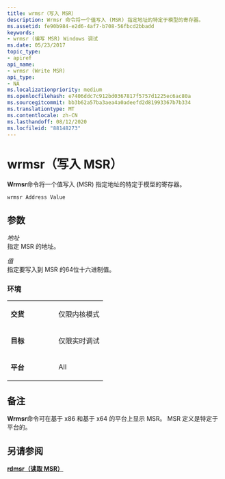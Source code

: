 ```yaml
---
title: wrmsr（写入 MSR）
description: Wrmsr 命令将一个值写入 (MSR) 指定地址的特定于模型的寄存器。
ms.assetid: fe90b984-e2d6-4af7-b708-56fbcd2bbadd
keywords:
- wrmsr (编写 MSR) Windows 调试
ms.date: 05/23/2017
topic_type:
- apiref
api_name:
- wrmsr (Write MSR)
api_type:
- NA
ms.localizationpriority: medium
ms.openlocfilehash: e7406ddc7c912bd0367817f5757d1225ec6ac80a
ms.sourcegitcommit: bb3b62a57ba3aea4a0adeefd2d81993367b7b334
ms.translationtype: MT
ms.contentlocale: zh-CN
ms.lasthandoff: 08/12/2020
ms.locfileid: "88148273"
---
```

# <a name="wrmsr-write-msr"></a>wrmsr（写入 MSR）


**Wrmsr**命令将一个值写入 (MSR) 指定地址的特定于模型的寄存器。

`wrmsr Address Value`

## <a name="span-idddk_cmd_write_msr_dbgspanspan-idddk_cmd_write_msr_dbgspanparameters"></a><span id="ddk_cmd_write_msr_dbg"></span><span id="DDK_CMD_WRITE_MSR_DBG"></span>参数


<span id="_______Address______"></span><span id="_______address______"></span><span id="_______ADDRESS______"></span>*地址*   
指定 MSR 的地址。

<span id="_______Value______"></span><span id="_______value______"></span><span id="_______VALUE______"></span>*值*   
指定要写入到 MSR 的64位十六进制值。

### <a name="span-idenvironmentspanspan-idenvironmentspanspan-idenvironmentspanenvironment"></a><span id="Environment"></span><span id="environment"></span><span id="ENVIRONMENT"></span>环境

<table>
<colgroup>
<col width="50%" />
<col width="50%" />
</colgroup>
<tbody>
<tr class="odd">
<td align="left"><p><strong>交货</strong></p></td>
<td align="left"><p>仅限内核模式</p></td>
</tr>
<tr class="even">
<td align="left"><p><strong>目标</strong></p></td>
<td align="left"><p>仅限实时调试</p></td>
</tr>
<tr class="odd">
<td align="left"><p><strong>平台</strong></p></td>
<td align="left"><p>All</p></td>
</tr>
</tbody>
</table>

 

<a name="remarks"></a>备注
-------

**Wrmsr**命令可在基于 x86 和基于 x64 的平台上显示 MSR。 MSR 定义是特定于平台的。

## <a name="span-idsee_alsospansee-also"></a><span id="see_also"></span>另请参阅


[**rdmsr（读取 MSR）**](rdmsr--read-msr-.md)

 

 






